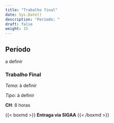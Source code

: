 ```yaml
---
title: "Trabalho final"
date: Sys.Date()
description: "Período: "
draft: false
weight: 15
---
```


## Período

a definir

### Trabalho Final

*Tema*: à definir

*Tipo*: à definir

**CH**: 8 horas

{{< boxmd >}}
**Entraga via SIGAA**
{{< /boxmd >}}